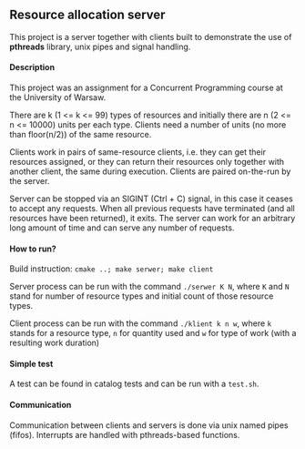 
## Resource allocation server

This project is a server together with clients built to demonstrate the use of **pthreads** library, unix pipes and signal handling.

#### Description
This project was an assignment for a Concurrent Programming course at the University of Warsaw.

There are k (1 <= k <= 99) types of resources and initially there are n (2 <= n <= 10000) units per each type. Clients need a number of units (no more than floor(n/2)) of the same resource. 

Clients work in pairs of same-resource clients, i.e. they can get their resources assigned, or they can return their resources only together with another client, the same during execution. Clients are paired on-the-run by the server.

Server can be stopped via an SIGINT (Ctrl + C) signal, in this case it ceases to accept any requests. When all previous requests have terminated (and all resources have been returned), it exits. The server can work for an arbitrary long amount of time and can serve any number of requests.
#### How to run?
Build instruction: `cmake ..; make serwer; make client`

Server process can be run with the command `./serwer K N`, where `K` and `N` stand for number of resource types and initial count of those resource types.

Client process can be run with the command `./klient k n w`, where `k` stands for a resource type, `n` for quantity used and `w` for type of work (with a resulting work duration)

#### Simple test
A test can be found in catalog tests and can be run with a `test.sh`. 
#### Communication
Communication between clients and servers is done via unix named pipes (fifos). Interrupts are handled with pthreads-based functions.
